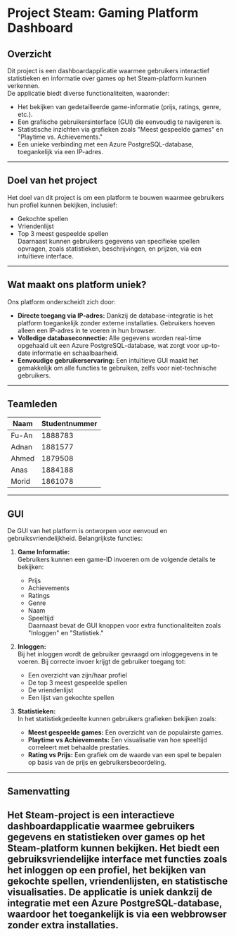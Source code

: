 # Project Steam: Gaming Platform Dashboard

## Overzicht
Dit project is een dashboardapplicatie waarmee gebruikers interactief statistieken en informatie over games op het Steam-platform kunnen verkennen.  
De applicatie biedt diverse functionaliteiten, waaronder:
- Het bekijken van gedetailleerde game-informatie (prijs, ratings, genre, etc.).
- Een grafische gebruikersinterface (GUI) die eenvoudig te navigeren is.
- Statistische inzichten via grafieken zoals "Meest gespeelde games" en "Playtime vs. Achievements."
- Een unieke verbinding met een Azure PostgreSQL-database, toegankelijk via een IP-adres.

---

## **Doel van het project**
Het doel van dit project is om een platform te bouwen waarmee gebruikers hun profiel kunnen bekijken, inclusief:
- Gekochte spellen
- Vriendenlijst
- Top 3 meest gespeelde spellen  
Daarnaast kunnen gebruikers gegevens van specifieke spellen opvragen, zoals statistieken, beschrijvingen, en prijzen, via een intuïtieve interface.

---

## **Wat maakt ons platform uniek?**
Ons platform onderscheidt zich door:
- **Directe toegang via IP-adres:** Dankzij de database-integratie is het platform toegankelijk zonder externe installaties. Gebruikers hoeven alleen een IP-adres in te voeren in hun browser.
- **Volledige databaseconnectie:** Alle gegevens worden real-time opgehaald uit een Azure PostgreSQL-database, wat zorgt voor up-to-date informatie en schaalbaarheid.
- **Eenvoudige gebruikerservaring:** Een intuïtieve GUI maakt het gemakkelijk om alle functies te gebruiken, zelfs voor niet-technische gebruikers.

---

## **Teamleden**
| Naam  | Studentnummer |
|-------|---------------|
| Fu-An | 1888783       |
| Adnan | 1881577       | 
| Ahmed | 1879508       |
| Anas  | 1884188       | 
| Morid | 1861078       |

---

## **GUI**
De GUI van het platform is ontworpen voor eenvoud en gebruiksvriendelijkheid. Belangrijkste functies:
1. **Game Informatie:**  
   Gebruikers kunnen een game-ID invoeren om de volgende details te bekijken:
   - Prijs
   - Achievements
   - Ratings
   - Genre
   - Naam
   - Speeltijd  
   Daarnaast bevat de GUI knoppen voor extra functionaliteiten zoals "Inloggen" en "Statistiek."

2. **Inloggen:**  
   Bij het inloggen wordt de gebruiker gevraagd om inloggegevens in te voeren. Bij correcte invoer krijgt de gebruiker toegang tot:
   - Een overzicht van zijn/haar profiel
   - De top 3 meest gespeelde spellen
   - De vriendenlijst
   - Een lijst van gekochte spellen

3. **Statistieken:**  
   In het statistiekgedeelte kunnen gebruikers grafieken bekijken zoals:
   - **Meest gespeelde games:** Een overzicht van de populairste games.
   - **Playtime vs Achievements:** Een visualisatie van hoe speeltijd correleert met behaalde prestaties.
   - **Rating vs Prijs:** Een grafiek om de waarde van een spel te bepalen op basis van de prijs en gebruikersbeoordeling.

---

## **Samenvatting**
Het Steam-project is een interactieve dashboardapplicatie waarmee gebruikers gegevens en statistieken over games op het Steam-platform kunnen bekijken. Het biedt een gebruiksvriendelijke interface met functies zoals het inloggen op een profiel, het bekijken van gekochte spellen, vriendenlijsten, en statistische visualisaties. De applicatie is uniek dankzij de integratie met een Azure PostgreSQL-database, waardoor het toegankelijk is via een webbrowser zonder extra installaties.
---

